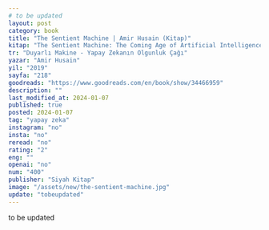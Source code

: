 ```yaml
---
# to be updated
layout: post
category: book
title: "The Sentient Machine | Amir Husain (Kitap)"
kitap: "The Sentient Machine: The Coming Age of Artificial Intelligence"
tr: "Duyarlı Makine - Yapay Zekanın Olgunluk Çağı"
yazar: "Amir Husain"
yil: "2019"
sayfa: "218"
goodreads: "https://www.goodreads.com/en/book/show/34466959"
description: ""
last_modified_at: 2024-01-07
published: true
posted: 2024-01-07
tag: "yapay zeka"
instagram: "no"
insta: "no"
reread: "no"
rating: "2"
eng: ""
openai: "no"
num: "400"
publisher: "Siyah Kitap"
image: "/assets/new/the-sentient-machine.jpg"
update: "tobeupdated"
---
```


to be updated
